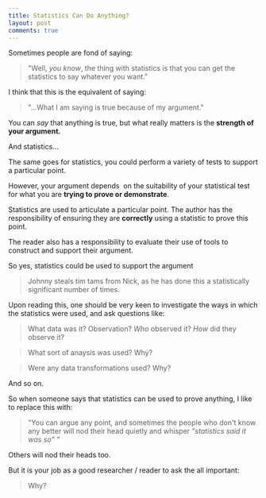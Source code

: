 ```yaml
---
title: Statistics Can Do Anything?
layout: post
comments: true
---
```


Sometimes people are fond of saying:
<blockquote>"Well, <em>you know</em>, the thing with statistics is that you can get the statistics to say whatever you want."</blockquote>
I think that this is the equivalent of saying:
<blockquote>"...What I am saying is true because of my argument."</blockquote>
You can <em>say</em> that anything is true, but what really matters is the <strong>strength of your argument.</strong>

And statistics...

The same goes for statistics, you could perform a variety of tests to support a particular point.

However, your argument depends  on the suitability of your statistical test for what you are <strong>trying to prove or demonstrate</strong>.

Statistics are used to articulate a particular point. The author has the responsibility of ensuring they are <strong>correctly</strong> using a statistic to prove this point.

The reader also has a responsibility to evaluate their use of tools to construct and support their argument.

So yes, statistics could be used to support the argument
<blockquote>Johnny steals tim tams from Nick, as he has done this a statistically significant number of times.</blockquote>
Upon reading this, one should be very keen to investigate the ways in which the statistics were used, and ask questions like:

> What data was it? Observation? _Who_ observed it? _How_ did they observe it?

> What sort of anaysis was used? Why?

> Were any data transformations used? Why?

And so on. 

So when someone says that statistics can be used to prove anything, I like to replace this with:
<blockquote>"You can argue any point, and sometimes the people who don't know any better will nod their head quietly and whisper <em>"</em><em>statistics said it was so" "</em></blockquote>
Others will nod their heads too.

But it is your job as a good researcher / reader to ask the all important:
<blockquote>Why?</blockquote>
